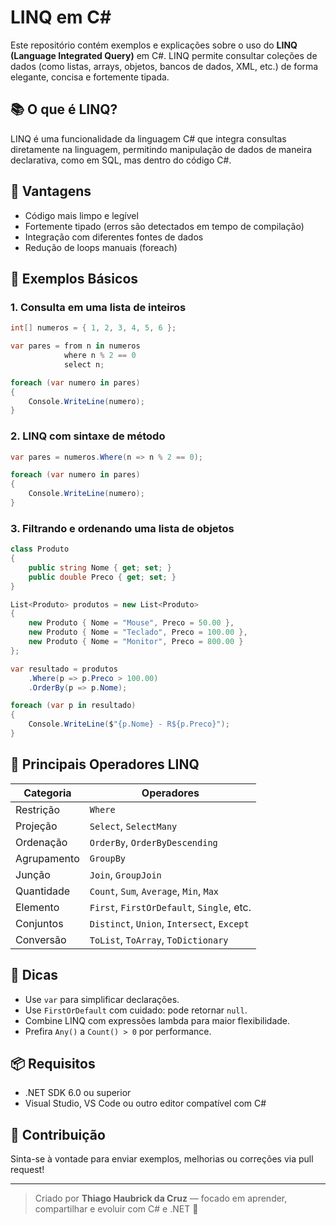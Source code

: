 # LINQ em C#

Este repositório contém exemplos e explicações sobre o uso do **LINQ (Language Integrated Query)** em C#. LINQ permite consultar coleções de dados (como listas, arrays, objetos, bancos de dados, XML, etc.) de forma elegante, concisa e fortemente tipada.

## 📚 O que é LINQ?

LINQ é uma funcionalidade da linguagem C# que integra consultas diretamente na linguagem, permitindo manipulação de dados de maneira declarativa, como em SQL, mas dentro do código C#.

## 🚀 Vantagens

- Código mais limpo e legível
- Fortemente tipado (erros são detectados em tempo de compilação)
- Integração com diferentes fontes de dados
- Redução de loops manuais (foreach)

## 🧩 Exemplos Básicos

### 1. Consulta em uma lista de inteiros

```csharp
int[] numeros = { 1, 2, 3, 4, 5, 6 };

var pares = from n in numeros
            where n % 2 == 0
            select n;

foreach (var numero in pares)
{
    Console.WriteLine(numero);
}
```

### 2. LINQ com sintaxe de método

```csharp
var pares = numeros.Where(n => n % 2 == 0);

foreach (var numero in pares)
{
    Console.WriteLine(numero);
}
```

### 3. Filtrando e ordenando uma lista de objetos

```csharp
class Produto
{
    public string Nome { get; set; }
    public double Preco { get; set; }
}

List<Produto> produtos = new List<Produto>
{
    new Produto { Nome = "Mouse", Preco = 50.00 },
    new Produto { Nome = "Teclado", Preco = 100.00 },
    new Produto { Nome = "Monitor", Preco = 800.00 }
};

var resultado = produtos
    .Where(p => p.Preco > 100.00)
    .OrderBy(p => p.Nome);

foreach (var p in resultado)
{
    Console.WriteLine($"{p.Nome} - R${p.Preco}");
}
```

## 🔎 Principais Operadores LINQ

| Categoria         | Operadores                                 |
|------------------|--------------------------------------------|
| Restrição        | `Where`                                    |
| Projeção         | `Select`, `SelectMany`                     |
| Ordenação        | `OrderBy`, `OrderByDescending`             |
| Agrupamento      | `GroupBy`                                  |
| Junção           | `Join`, `GroupJoin`                        |
| Quantidade       | `Count`, `Sum`, `Average`, `Min`, `Max`    |
| Elemento         | `First`, `FirstOrDefault`, `Single`, etc.  |
| Conjuntos        | `Distinct`, `Union`, `Intersect`, `Except` |
| Conversão        | `ToList`, `ToArray`, `ToDictionary`         |

## 🧠 Dicas

- Use `var` para simplificar declarações.
- Use `FirstOrDefault` com cuidado: pode retornar `null`.
- Combine LINQ com expressões lambda para maior flexibilidade.
- Prefira `Any()` a `Count() > 0` por performance.

## 📦 Requisitos

- .NET SDK 6.0 ou superior
- Visual Studio, VS Code ou outro editor compatível com C#

## 🤝 Contribuição

Sinta-se à vontade para enviar exemplos, melhorias ou correções via pull request!

---

> Criado por **Thiago Haubrick da Cruz** — focado em aprender, compartilhar e evoluir com C# e .NET 🚀